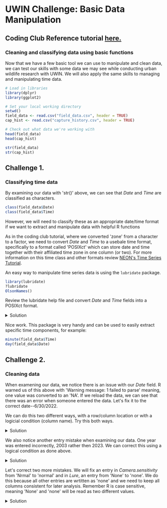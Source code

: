 # UWIN Challenge: Basic Data Manipulation
## Coding Club Reference tutorial [__here.__](https://ourcodingclub.github.io/tutorials/data-manip-intro/)

### Cleaning and classifying data using basic functions
Now that we have a few basic tool we can use to manipulate and clean data, we can test our skills with some data we may see while conducting urban wildlife research with UWIN. We will also apply the same skills to managing and manipulating time data.

```R
# Load in libraries
library(dplyr)
library(ggplot2)

# Set your local working directory
setwd()
field_data <- read.csv("field_data.csv", header = TRUE) 
cap_hist <- read.csv("capture_history.csv", header = TRUE) 

# Check out what data we're working with
head(field_data)
head(cap_hist)

str(field_data)
str(cap_hist)
```

## Challenge 1. 
### Classifying time data
By examining our data with 'str()' above, we can see that *Date* and *Time* are classified as characters. 

```R
class(field_data$Date)
class(field_data$Time)
```
However, we will need to classify these as an appropriate date/time format if we want to extract and manipulate data with helpful R functions

As in the coding club tutorial, where we converted 'zone' from a character to a factor, we need to convert *Date* and *Time* to a usebale time format, specifically to a format called 'POSIXct' which can store date and time together with their affiliated time zone in one column (or two). For more information on this time class and other formats review [NEON's Time Series Tutorial](https://www.neonscience.org/resources/learning-hub/tutorials/dc-convert-date-time-posix-r).

An easy way to manipulate time series data is using the `lubridate` package. 
```R
library(lubridate)
?lubridate
OlsonNames()
```
Review the lubridate help file and convert *Date* and *Time* fields into a POSIXct format. 

<details closed><summary>Solution</a></summary>

```R
# reclass 'Date'
field_data$Date <- mdy(field_data$Date, tz = "US/Central")
# confirm this worked
class(field_data$Date)

# reclass 'Time'
field_data$Time <- hm(field_data$Time)
# confirm this worked
class(field_data$Time)
```
             
</details>

Nice work. This package is very handy and can be used to easily extract specific time components, for example:
```R
minute(field_data$Time)
day(field_data$Date)
```

## Challenge 2. 
### Cleaning data
When examening our data, we notice there is an issue with our *Date* field. R warned us of this above with 'Warning message: 1 failed to parse' meaning, one value was converted to an 'NA'. If we reload the data, we can see that there was an error when someone entered the data. Let's fix it to the correct date--6/30/2022.

We can do this two different ways, with a row/column location or with a logicial condition (column name). Try this both ways.

<details closed><summary>Solution</a></summary>
  
```R
# do this first with the row and column location of the incorrect date
field_data[10,9] <- mdy("6/30/2022", tz = "US/Central") 

# If we wanted to do this using logical conditions (by column names), 
# we can reload data and convert again. 
field_data <- read.csv("field_data.csv", header = TRUE) 
field_data[field_data$Date == "6/39/2022",]$Date <- "6/30/2022" 

# Now we need to update Date and Time variables with corrected data
field_data$Date <- mdy(field_data$Date, tz = "US/Central")
field_data$Time <- hm(field_data$Time)
```         
</details>

We also notice another entry mistake when examining our data. One year was entered incorrectly, 2003 rather then 2023. We can correct this using a logical condition as done above.

<details closed><summary>Solution</a></summary>
  
```R
unique(field_data$Year)
# let's use logical conditions to look at the whole row including this data point
field_data[field_data$Year == "2003",] 
# based on the 'Date' column, we can correct the 'Year' to 2023. Try this now.
field_data[field_data$Year == "2003",]$Year <- "2023" 
```
          
</details>

Let's correct two more mistakes. We will fix an entry in *Camera.sensitivity* from 'Nrmal' to 'normal' and in *Lure*, an entry from 'None' to 'none'. We do this because all other entries are wrtitten as 'none' and we need to keep all columns consistent for later analysis. Remember R is case sensitive, meaning 'None' and 'none' will be read as two different values. 
  
<details closed><summary>Solution</a></summary>
  
```R
unique(field_data$Camera.sensitivity)
field_data[field_data$Camera.sensitivity == "Nrmal",]$Camera.sensitivity <- "normal"

unique(field_data$Lure)
field_data[field_data$Lure == "None",]$Lure <- "none"
```

</details>

  

  
